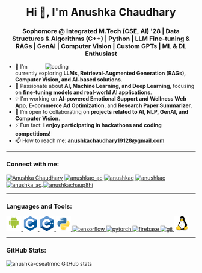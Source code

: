 <h1 align="center">Hi 👋, I'm Anushka Chaudhary</h1>
<h3 align="center">Sophomore @ Integrated M.Tech (CSE, AI) '28 | Data Structures & Algorithms (C++) | Python | LLM Fine-tuning & RAGs | GenAI | Computer Vision | Custom GPTs | ML & DL Enthusiast</h3>

<img align="right" alt="coding" width="400" src="https://cdn.dribbble.com/users/4055494/screenshots/15215756/media/d2b66c4ca0192aa26d103448b3d1518b.gif">

- 🌱 I’m currently exploring **LLMs, Retrieval-Augmented Generation (RAGs), Computer Vision, and AI-based solutions**.  
- 🔬 Passionate about **AI, Machine Learning, and Deep Learning**, focusing on **fine-tuning models and real-world AI applications**.  
- 💡 I'm working on **AI-powered Emotional Support and Wellness Web App**, **E-commerce Ad Optimization**, and **Research Paper Summarizer**.  
- 👯 I’m open to collaborating on **projects related to AI, NLP, GenAI, and Computer Vision**.  
- ⚡ Fun fact: **I enjoy participating in hackathons and coding competitions!**  
- 📫 How to reach me: **anushkachaudhary19128@gmail.com**  

---

<h3 align="left">Connect with me:</h3>
<p align="left">
<a href="https://www.linkedin.com/in/anushka-chaudhary-73416127a/" target="blank">
  <img align="center" src="https://raw.githubusercontent.com/rahuldkjain/github-profile-readme-generator/master/src/images/icons/Social/linked-in-alt.svg" alt="Anushka Chaudhary" height="30" width="40"/>
</a>
<a href="https://instagram.com/anushkac_ac" target="blank">
  <img align="center" src="https://raw.githubusercontent.com/rahuldkjain/github-profile-readme-generator/master/src/images/icons/Social/instagram.svg" alt="anushkac_ac" height="30" width="40"/>
</a>
<a href="https://www.codechef.com/users/anushkac" target="blank">
  <img align="center" src="https://cdn.jsdelivr.net/npm/simple-icons@3.1.0/icons/codechef.svg" alt="anushkac" height="30" width="40"/>
</a>
<a href="https://codeforces.com/profile/anushkac" target="blank">
  <img align="center" src="https://raw.githubusercontent.com/rahuldkjain/github-profile-readme-generator/master/src/images/icons/Social/codeforces.svg" alt="anushkac" height="30" width="40"/>
</a>
<a href="https://www.leetcode.com/anushka_ac" target="blank">
  <img align="center" src="https://raw.githubusercontent.com/rahuldkjain/github-profile-readme-generator/master/src/images/icons/Social/leet-code.svg" alt="anushka_ac" height="30" width="40"/>
</a>
<a href="https://auth.geeksforgeeks.org/user/anushkachaup8hi" target="blank">
  <img align="center" src="https://raw.githubusercontent.com/rahuldkjain/github-profile-readme-generator/master/src/images/icons/Social/geeks-for-geeks.svg" alt="anushkachaup8hi" height="30" width="40"/>
</a>
</p>

---

<h3 align="left">Languages and Tools:</h3>
<p align="left">
  <a href="https://developer.android.com" target="_blank" rel="noreferrer">
    <img src="https://raw.githubusercontent.com/devicons/devicon/master/icons/android/android-original-wordmark.svg" alt="android" width="40" height="40"/>
  </a>
  <a href="https://www.cprogramming.com/" target="_blank" rel="noreferrer">
    <img src="https://raw.githubusercontent.com/devicons/devicon/master/icons/c/c-original.svg" alt="c" width="40" height="40"/>
  </a>
  <a href="https://www.w3schools.com/cpp/" target="_blank" rel="noreferrer">
    <img src="https://raw.githubusercontent.com/devicons/devicon/master/icons/cplusplus/cplusplus-original.svg" alt="cplusplus" width="40" height="40"/>
  </a>
  <a href="https://www.python.org" target="_blank" rel="noreferrer">
    <img src="https://raw.githubusercontent.com/devicons/devicon/master/icons/python/python-original.svg" alt="python" width="40" height="40"/>
  </a>
  <a href="https://www.tensorflow.org/" target="_blank" rel="noreferrer">
    <img src="https://www.vectorlogo.zone/logos/tensorflow/tensorflow-icon.svg" alt="tensorflow" width="40" height="40"/>
  </a>
  <a href="https://pytorch.org/" target="_blank" rel="noreferrer">
    <img src="https://www.vectorlogo.zone/logos/pytorch/pytorch-icon.svg" alt="pytorch" width="40" height="40"/>
  </a>
  <a href="https://firebase.google.com/" target="_blank" rel="noreferrer">
    <img src="https://www.vectorlogo.zone/logos/firebase/firebase-icon.svg" alt="firebase" width="40" height="40"/>
  </a>
  <a href="https://git-scm.com/" target="_blank" rel="noreferrer">
    <img src="https://www.vectorlogo.zone/logos/git-scm/git-scm-icon.svg" alt="git" width="40" height="40"/>
  </a>
  <a href="https://www.linux.org/" target="_blank" rel="noreferrer">
    <img src="https://raw.githubusercontent.com/devicons/devicon/master/icons/linux/linux-original.svg" alt="linux" width="40" height="40"/>
  </a>
</p>

---

<h3 align="left">GitHub Stats:</h3>
<p align="left">
  <img src="https://github-readme-stats.vercel.app/api?username=anushka-cseatmnc&show_icons=true&theme=radical" alt="anushka-cseatmnc GitHub stats"/>
</p>

